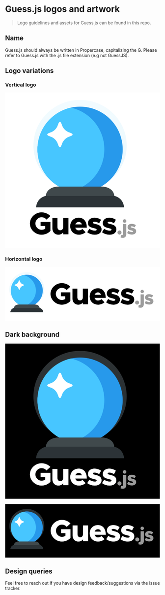 # Guess.js logos and artwork

> Logo guidelines and assets for Guess.js can be found in this repo.

## Name

Guess.js should always be written in Propercase, capitalizing the G. Please refer to Guess.js with the .js file extension (e.g not GuessJS).

## Logo variations

### Vertical logo

![](optimized/guess-logo.png)

### Horizontal logo

![](optimized/guess-logo-horizontal.png)

## Dark background

![](optimized/guess-logo-dark.png)

![](optimized/guess-logo-horizontal-dark.png)

## Design queries

Feel free to reach out if you have design feedback/suggestions via the issue tracker.